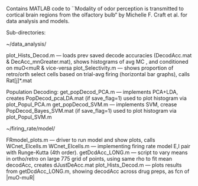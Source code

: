 Contains MATLAB code to  ``Modality of odor perception is transmitted to cortical brain regions from the olfactory bulb“  by Michelle F. Craft et al. for data analysis and models.

Sub-directories:


~/data_analysis/

plot_Hists_Decod.m — loads prev saved decode accuracies (DecodAcc.mat & DecAcc_mnGreater.mat), shows histograms of avg MC , and conditioned on muO<muR & vice-versa
plot_Selectivity.m — shows proportion of retro/orth select cells based on trial-avg firing (horizontal bar graphs), calls Rat[j]*.mat

Population Decoding: 
get_popDecod_PCA.m — implements PCA+LDA, creates PopDecod_pcaLDA.mat (if save_flag=1) used to plot histogram via plot_Popul_PCA.m
get_popDecod_SVM.m  — implements SVM, crease PopDecod_Bayes_SVM.mat (if save_flag=1) used to plot histogram via plot_Popul_SVM.m 


~/firing_rate/model/

FRmodel_plots.m — driver to run model and show plots, calls WCnet_EIcells.m
WCnet_EIcells.m — implementing firing rate model E,I pair with Runge-Kutta (4th order). 
getDcdAcc_LONG.m — script to vary means in ortho/retro on large 775 grid of points, using same rho to fit mean decodAcc, creates dJustDeAcc.mat
plot_Hists_Decod.m —  plots results from getDcdAcc_LONG.m, showing decodAcc across drug preps, as fcn of |muO-muR|
